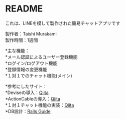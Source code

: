 # README
これは、LINEを模して製作された簡易チャットアプリです  

製作者：Taishi Murakami  
製作時間：1週間  

*主な機能：  
  *メール認証によるユーザー登録機能  
  *ログイン/ログアウト機能  
  *登録情報の変更機能  
  *１対１でのチャット機能(メイン)  

*参考にしたサイト：  
  *Deviseの導入：[Qiita](https://qiita.com/cigalecigales/items/f4274088f20832252374)  
  *ActionCableの導入：[Qiita](https://qiita.com/jnchito/items/aec75fab42804287d71b)  
  *１対１チャット機能の実装：[Qiita](https://qiita.com/YN6127yn/items/7ddd966141cca195b4da)  
  *DB設計：[Rails Guide](https://railsguides.jp/association_basics.html)
